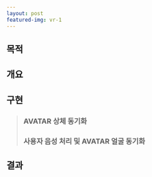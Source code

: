 ```yaml
---
layout: post
featured-img: vr-1
---
```



## 목적 

> 

## 개요


## 구현
> ### AVATAR 상체 동기화 
> ### 사용자 음성 처리 및 AVATAR 얼굴 동기화 

## 결과
> 